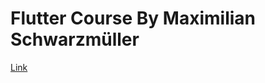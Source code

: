 # Flutter Course By Maximilian Schwarzmüller

[Link](https://www.udemy.com/course/learn-flutter-dart-to-build-ios-android-apps/?couponCode=ST18MT62524)